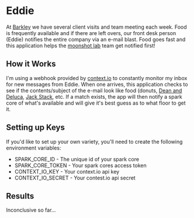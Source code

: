 # Eddie

At [Barkley](http://barkleyus.com) we have several client visits and team meeting each week. Food is frequently available and if there are left overs, our front desk person (Eddie) notifies the entire company via an e-mail blast. Food goes fast and this application helps the [moonshot lab](http://moonshot.barkleyus.com) team get notified first!

## How it Works
I'm using a webhook provided by [context.io](http://context.io/) to constantly monitor my inbox for new messages from Eddie. When one arrives, this application checks to see if the contents/subject of the e-mail look like food (donuts, [Dean and Deluca](http://deandeluca.com/‎), [Jack Stack](http://.jackstackbbq.com), etc. If a match exists, the app will then notify a spark core of what's available and will give it's best guess as to what floor to get it.

## Setting up Keys
If you'd like to set up your own variety, you'll need to create the following environment variables:
* SPARK_CORE_ID - The unique id of your spark core
* SPARK_CORE_TOKEN - Your spark cores access token
* CONTEXT_IO_KEY - Your context.io api key
* CONTEXT_IO_SECRET - Your contest.io api secret

## Results
Inconclusive so far...
